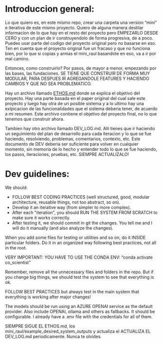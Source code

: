 # Introduccion general:

Lo que quiero es, en este mismo repo, crear una carpeta una version “mini” e iterativa de este mismo proyecto. Quiero de alguna manera destilar informacion de lo que hay en el resto del proyecto pero EMPEZARLO DESDE CERO y con un plan de ir construyendolo de forma progresiva, de a poco. Puedes usar parte del codigo del proyecto original pero no basarse en eso. Ten en cuenta que el proyecto original fue un fracaso y que no funciona bien, por lo que si copias y armas el mini_raul basandote en eso, va a ir por mal camino.

Entonces, como construirlo? Por pasos, de mayor a menor, empezando por las bases, las fundaciones. SE TIENE QUE CONSTRUIR DE FORMA MUY MODULAR, PARA DESPUES IR AGREGANDOLE FEATURES Y HACIENDO CAMBIOS Y QUE NO SEA PROBLEMATICO.

Hay un archivo llamado [ETHOS.md](http://ETHOS.md) donde se explica el objetivo del proyecto. Hay una parte basada en el paper original del cual sale este proyecto y luego hay otra de un posible sistema y a lo ultimo hay una exlpicacion de las funcionalidades que el sistema deberia tener, de acuerdo a mi resumen. Este archivo contiene el objetivo del proyecto final, no lo que tenemos que construir ahora.

Tambien hay otro archivo llamado DEV_LOG.md. Alli tienes que ir haciendo un seguimiento del plan de desarrollo para cada iteracion y lo que se fue haciendo, resolviendo, problemas, comentarios, contexto, etc. Este documento de DEV deberia ser suficiente para volver en cualquier momento, sin memoria de lo hecho y entender todo lo que se fue haciendo, los pasos, iteraciones, pruebas, etc. SIEMPRE ACTUALIZALO!

# Dev guidelines:

We should:

- FOLLOW BEST CODING PRACTICES (well structured, good, modular architecture, reusable things, not too abstract, so on).
- Develop it an iterative way (from simpler to more complex).
- After each "iteration", you should RUN THE SYSTEM FROM SCRATCH to make sure it works correctly.
- After testing it, we should commit in git the changes. You tell me and I will do it manually (and also analyze the changes).

When you add some files for testing or utilities and so on, do it INSIDE particular folders. Do it in an organized way following best practices, not all in the root.

VERY IMPORTANT: YOU HAVE TO USE THE CONDA ENV: “conda activate co_scientist”

Remember, remove all the unnecessary files and folders in the repo. But if you change big things, we should test the system to see that everything is ok.

FOLLOW BEST PRACTICES but always test in the main system that everything is working after major changes!

The models should be run using an AZURE OPENAI service as the default provider. Also include OPENAI, ollama and others as fallbacks. It should be configurable. I already have a .env file with the credentials for all of them.

SIEMPRE SIGUE EL ETHOS.md, los mini_raul/example_desired_system_outputs y actualiza el ACTUALIZA EL DEV_LOG.md periodicamente. Nunca te olvides.